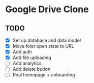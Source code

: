 # Google Drive Clone

## TODO

- [x] Set up database and data model
- [x] Move foler open state to URL
- [x] Add auth
- [x] Add file uploading
- [ ] Add analytics
- [ ] Add delete button
- [ ] Real homepage + onboarding
